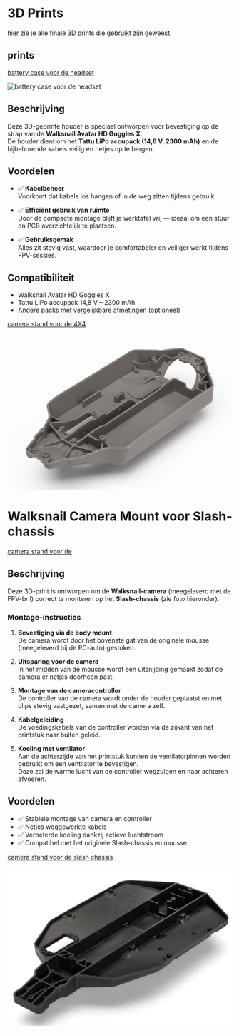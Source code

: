 # 3D Prints

hier zie je alle finale 3D prints die gebruikt zijn geweest.

## prints

[battery case voor de headset](battery%20case%20headset%20v5.stl)

![battery case voor de headset](./images/)

## Beschrijving

Deze 3D-geprinte houder is speciaal ontworpen voor bevestiging op de strap van de **Walksnail Avatar HD Goggles X**.  
De houder dient om het **Tattu LiPo accupack (14,8 V, 2300 mAh)** en de bijbehorende kabels veilig en netjes op te bergen.

## Voordelen

- ✅ **Kabelbeheer**  
  Voorkomt dat kabels los hangen of in de weg zitten tijdens gebruik.

- ✅ **Efficiënt gebruik van ruimte**  
  Door de compacte montage blijft je werktafel vrij — ideaal om een stuur en PCB overzichtelijk te plaatsen.

- ✅ **Gebruiksgemak**  
  Alles zit stevig vast, waardoor je comfortabeler en veiliger werkt tijdens FPV-sessies.

## Compatibiliteit

- Walksnail Avatar HD Goggles X  
- Tattu LiPo accupack 14,8 V – 2300 mAh  
- Andere packs met vergelijkbare afmetingen (optioneel)

[camera stand voor de 4X4](CE3S1_camera%20stand%20v3.stl)

![camera stand voor de 4X4](./images/Chassis_Stampede_4x4.png)

# Walksnail Camera Mount voor Slash-chassis

[camera stand voor de](camera%20v20%20met%20klik%20stukken.stl)

## Beschrijving

Deze 3D-print is ontworpen om de **Walksnail-camera** (meegeleverd met de FPV-bril) correct te monteren op het **Slash-chassis** (zie foto hieronder).

### Montage-instructies

1. **Bevestiging via de body mount**  
   De camera wordt door het bovenste gat van de originele mousse (meegeleverd bij de RC-auto) gestoken.

2. **Uitsparing voor de camera**  
   In het midden van de mousse wordt een uitsnijding gemaakt zodat de camera er netjes doorheen past.

3. **Montage van de cameracontroller**  
   De controller van de camera wordt onder de houder geplaatst en met clips stevig vastgezet, samen met de camera zelf.

4. **Kabelgeleiding**  
   De voedingskabels van de controller worden via de zijkant van het printstuk naar buiten geleid.

5. **Koeling met ventilator**  
   Aan de achterzijde van het printstuk kunnen de ventilatorpinnen worden gebruikt om een ventilator te bevestigen.  
   Deze zal de warme lucht van de controller wegzuigen en naar achteren afvoeren.

## Voordelen

- ✅ Stabiele montage van camera en controller  
- ✅ Netjes weggewerkte kabels  
- ✅ Verbeterde koeling dankzij actieve luchtstroom  
- ✅ Compatibel met het originele Slash-chassis en mousse

[camera stand voor de slash chassis](CE3S1_camera%20stand%20v3.stl)

![camera stand voor de slash chassis](./images/chassis_slash.png)